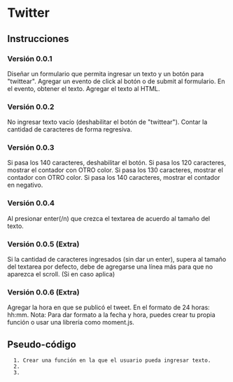 # Twitter

## Instrucciones

### Versión 0.0.1

Diseñar un formulario que permita ingresar un texto y un botón para "twittear".
Agregar un evento de click al botón o de submit al formulario.
En el evento, obtener el texto.
Agregar el texto al HTML.

### Versión 0.0.2

No ingresar texto vacío (deshabilitar el botón de "twittear").
Contar la cantidad de caracteres de forma regresiva.

### Versión 0.0.3

Si pasa los 140 caracteres, deshabilitar el botón.
Si pasa los 120 caracteres, mostrar el contador con OTRO color.
Si pasa los 130 caracteres, mostrar el contador con OTRO color.
Si pasa los 140 caracteres, mostrar el contador en negativo.

### Versión 0.0.4

Al presionar enter(/n) que crezca el textarea de acuerdo al tamaño del texto.

### Versión 0.0.5 (Extra)

Si la cantidad de caracteres ingresados (sin dar un enter), supera al tamaño del textarea por defecto, debe de agregarse una línea más para que no aparezca el scroll. (Si en caso aplica)

### Versión 0.0.6 (Extra)

Agregar la hora en que se publicó el tweet. En el formato de 24 horas: hh:mm.
Nota: Para dar formato a la fecha y hora, puedes crear tu propia función o usar una librería como moment.js.

## Pseudo-código

```
  1. Crear una función en la que el usuario pueda ingresar texto.
  2.
  3.
```
